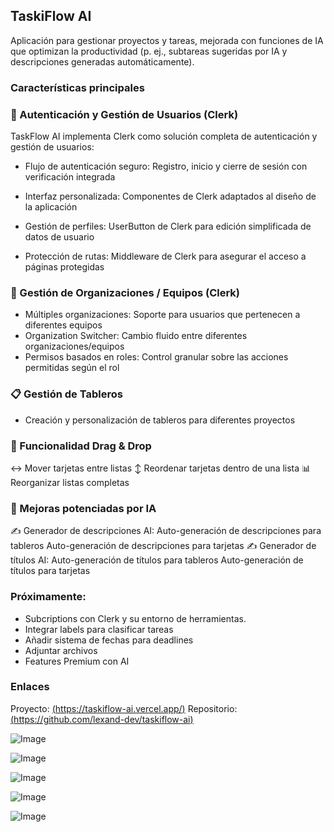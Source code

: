 ## TaskiFlow AI
Aplicación para gestionar proyectos y tareas, mejorada con funciones de IA que optimizan la productividad (p. ej., subtareas sugeridas por IA y descripciones generadas automáticamente).

### Características principales
### 🔐 Autenticación y Gestión de Usuarios (Clerk)
TaskFlow AI implementa Clerk como solución completa de autenticación y gestión de usuarios:

- Flujo de autenticación seguro: Registro, inicio y cierre de sesión con verificación integrada

- Interfaz personalizada: Componentes de Clerk adaptados al diseño de la aplicación

- Gestión de perfiles: UserButton de Clerk para edición simplificada de datos de usuario

- Protección de rutas: Middleware de Clerk para asegurar el acceso a páginas protegidas

### 🏢 Gestión de Organizaciones / Equipos (Clerk)

- Múltiples organizaciones: Soporte para usuarios que pertenecen a diferentes equipos
- Organization Switcher: Cambio fluido entre diferentes organizaciones/equipos
- Permisos basados en roles: Control granular sobre las acciones permitidas según el rol

### 📋 Gestión de Tableros

- Creación y personalización de tableros para diferentes proyectos

### 🤏 Funcionalidad Drag & Drop

↔️ Mover tarjetas entre listas
↕️ Reordenar tarjetas dentro de una lista
📊 Reorganizar listas completas

### 🤖 Mejoras potenciadas por IA
✍️ Generador de descripciones AI:
Auto-generación de descripciones para tableros
Auto-generación de descripciones para tarjetas
✍️ Generador de títulos AI:
Auto-generación de títulos para tableros
Auto-generación de títulos para tarjetas

### Próximamente:

- Subcriptions con Clerk y su entorno de herramientas.
- Integrar labels para clasificar tareas
- Añadir sistema de fechas para deadlines
- Adjuntar archivos
- Features Premium con AI


### Enlaces
Proyecto: [(https://taskiflow-ai.vercel.app/)](https://taskiflow-ai.vercel.app/)
Repositorio: [(https://github.com/lexand-dev/taskiflow-ai)](https://github.com/lexand-dev/taskiflow-ai)



![Image](https://github.com/user-attachments/assets/d9c8d03b-916c-4459-8c93-94007b6b9605)

![Image](https://github.com/user-attachments/assets/a821e1f5-71dc-4e37-aea6-7aa9e2340036)

![Image](https://github.com/user-attachments/assets/43259364-dcf2-405c-864e-982523658fcd)

![Image](https://github.com/user-attachments/assets/c898ff3f-4532-4057-b846-881591f6602b)

![Image](https://github.com/user-attachments/assets/0d9952a2-bbf1-4137-9294-6f6925502ec1)


